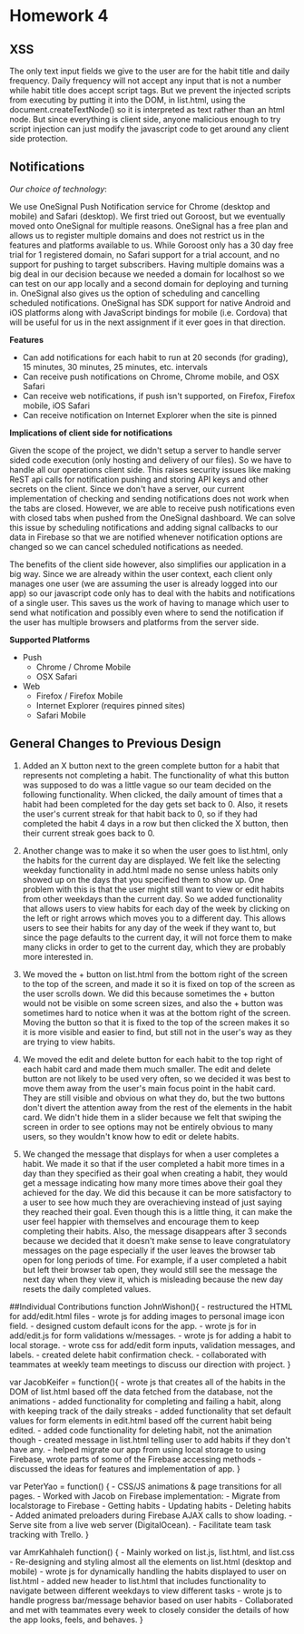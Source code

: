 # Homework 4

## XSS

The only text input fields we give to the user are for the habit title and daily frequency. Daily frequency will not
accept any input that is not a number while habit title does accept script tags. But we prevent the injected scripts
from executing by putting it into the DOM, in list.html, using the document.createTextNode() so it is interpreted as
text rather than an html node. But since everything is client side, anyone malicious enough to try script injection
can just modify the javascript code to get around any client side protection.

## Notifications

*Our choice of technology*:

We use OneSignal Push Notification service for Chrome (desktop and mobile) and Safari (desktop). We first tried out
Goroost, but we eventually moved onto OneSignal for multiple reasons. OneSignal has a free plan and allows us to register multiple domains and does not restrict us in the features and platforms available to us. While Goroost only has a 30 day free trial for 1 registered domain, no Safari support for a trial account, and no support for pushing to target subscribers. Having multiple domains was a big deal in our decision because we needed a domain for localhost so we can test on our app locally and a second domain for deploying and turning in. OneSignal also gives us the option of scheduling and cancelling scheduled notifications. OneSignal has SDK support for native Android and iOS platforms along with JavaScript bindings for mobile (i.e. Cordova) that will be useful for us in the next assignment if it ever goes in that direction.

**Features**

- Can add notifications for each habit to run at 20 seconds (for grading), 15 minutes, 30 minutes, 25 minutes, etc. intervals
- Can receive push notifications on Chrome, Chrome mobile, and OSX Safari
- Can receive web notifications, if push isn't supported, on Firefox, Firefox mobile, iOS Safari
- Can receive notification on Internet Explorer when the site is pinned

**Implications of client side for notifications**

Given the scope of the project, we didn't setup a server to handle server sided code execution (only hosting and
delivery of our files). So we have to handle all our operations client side. This raises security issues like
making ReST api calls for notification pushing and storing API keys and other secrets on the client. Since we don't
have a server, our current implementation of checking and sending notifications does not work when the tabs are closed. However, we are able to receive push notifications even with closed tabs when pushed from the OneSignal dashboard. We can solve this issue by scheduling notifications and adding signal callbacks to our data in Firebase so
that we are notified whenever notification options are changed so we can cancel scheduled notifications as needed.

The benefits of the client side however, also simplifies our application in a big way. Since we are already within
the user context, each client only manages one user (we are assuming the user is already logged into our app)
so our javascript code only has to deal with the habits and notifications of a single user. This saves us the work of
having to manage which user to send what notification and possibly even where to send the notification if the user has
multiple browsers and platforms from the server side.

**Supported Platforms**

- Push
    - Chrome / Chrome Mobile
    - OSX Safari
- Web
    - Firefox / Firefox Mobile
    - Internet Explorer (requires pinned sites)
    - Safari Mobile
    
## General Changes to Previous Design
1) Added an X button next to the green complete button for a habit that represents not completing a habit.  The functionality of what this button was supposed to do was a little vague so our team decided on the following functionality.  When clicked, the daily amount of times that a habit had been completed for the day gets set back to 0.  Also, it resets the user's current streak for that habit back to 0, so if they had completed the habit 4 days in a row but then clicked the X button, then their current streak goes back to 0.

2) Another change was to make it so when the user goes to list.html, only the habits for the current day are displayed.  We felt like the selecting weekday functionality in add.html made no sense unless habits only showed up on the days that you specified them to show up.  One problem with this is that the user might still want to view or edit habits from other weekdays than the current day. So we added functionality that allows users to view habits for each day of the week by clicking on the left or right arrows which moves you to a different day. This allows users to see their habits for any day of the week if they want to, but since the page defaults to the current day, it will not force them to make many clicks in order to get to the current day, which they are probably more interested in.

3) We moved the + button on list.html from the bottom right of the screen to the top of the screen, and made it so it is fixed on top of the screen as the user scrolls down.  We did this because sometimes the + button would not be visible on some screen sizes, and also the + button was sometimes hard to notice when it was at the bottom right of the screen.  Moving the button so that it is fixed to the top of the screen makes it so it is more visible and easier to find, but still not in the user's way as they are trying to view habits.

4) We moved the edit and delete button for each habit to the top right of each habit card and made them much smaller.  The edit and delete button are not likely to be used very often, so we decided it was best to move them away from the user's main focus point in the habit card.  They are still visible and obvious on what they do, but the two buttons don't divert the attention away from the rest of the elements in the habit card.  We didn't hide them in a slider because we felt that swiping the screen in order to see options may not be entirely obvious to many users, so they wouldn't know how to edit or delete habits.

5) We changed the message that displays for when a user completes a habit.  We made it so that if the user completed a habit more times in a day than they specified as their goal when creating a habit, they would get a message indicating how many more times above their goal they achieved for the day.  We did this because it can be more satisfactory to a user to see how much they are overachieving instead of just saying they reached their goal.  Even though this is a little thing, it can make the user feel happier with themselves and encourage them to keep completing their habits.  Also, the message disappears after 3 seconds because we decided that it doesn't make sense to leave congratulatory messages on the page especially if the user leaves the browser tab open for long periods of time.  For example, if a user completed a habit but left their browser tab open, they would still see the message the next day when they view it, which is misleading because the new day resets the daily completed values.


##Individual Contributions
function JohnWishon(){
    - restructured the HTML for add/edit.html files
    - wrote js for adding images to personal image icon field.
    - designed custom default icons for the app.
    - wrote js for in add/edit.js for form validations w/messages.
    - wrote js for adding a habit to local storage.
    - wrote css for add/edit form inputs, validation messages, and labels.
    - created delete habit confirmation check.
    - collaborated with teammates at weekly team meetings to discuss our direction with project.
}

var JacobKeifer = function(){
    - wrote js that creates all of the habits in the DOM of list.html based off the data fetched from the database, not the animations
    - added functionality for completing and failing a habit, along with keeping track of the daily streaks
    - added functionality that set default values for form elements in edit.html based off the current habit being edited.
    - added code functionality for deleting habit, not the animation though
    - created message in list.html telling user to add habits if they don't have any.
    - helped migrate our app from using local storage to using Firebase, wrote parts of some of the Firebase accessing methods
    - discussed the ideas for features and implementation of app.
}

var PeterYao = function() {
    - CSS/JS animations & page transitions for all pages.
    - Worked with Jacob on Firebase implementation:
        - Migrate from localstorage to Firebase
        - Getting habits
        - Updating habits
        - Deleting habits
    - Added animated preloaders during Firebase AJAX calls to show loading.
    - Serve site from a live web server (DigitalOcean).
    - Facilitate team task tracking with Trello.
}

var AmrKahhaleh function() {
	- Mainly worked on list.js, list.html, and list.css
	- Re-designing and styling almost all the elements on list.html (desktop and mobile)
	- wrote js for dynamically handling the habits displayed to user on list.html
	- added new header to list.html that includes functionality to navigate between different weekdays to view different tasks
	- wrote js to handle progress bar/message behavior based on user habits
	- Collaborated and met with teammates every week to closely consider the details of how the app looks, feels, and behaves. 
}
